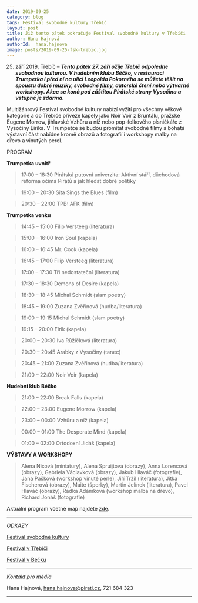 ```yaml
---
date: 2019-09-25
category: blog
tags: Festival svobodné kultury Třebíč
layout: post
title: Již tento pátek pokračuje Festival svobodné kultury v Třebíči
author: Hana Hajnová
authorId:  hana.hajnova
image: posts/2019-09-25-fsk-trebic.jpg
---
```


25. září 2019, Třebíč – ***Tento pátek 27. září ožije Třebíč odpoledne svobodnou kulturou. V hudebním klubu Béčko, v restauraci Trumpetka i před ní na ulici Leopolda Pokorného se můžete těšit na spoustu dobré muziky, svobodné filmy, autorské čtení nebo výtvarné workshopy. Akce se koná pod záštitou Pirátské strany Vysočina a vstupné je zdarma.*** 

Multižánrový Festival svobodné kultury nabízí vyžití pro všechny věkové kategorie a do Třebíče přiveze kapely jako Noir Voir z Bruntálu, pražské Eugene Morrow, jihlavské Vzhůru a níž nebo pop-folkového písničkáře z Vysočiny Eirika.  V Trumpetce se budou promítat svobodné filmy a bohatá výstavní část nabídne kromě obrazů a fotografií i workshopy malby na dřevo a vinutých perel. 
 
PROGRAM

**Trumpetka uvnitř**

> 17:00 – 18:30	Pirátská putovní univerzita: Aktivní stáří, důchodová reforma očima Pirátů a jak hledat dobré politiky

> 19:00 – 20:30	Sita Sings the Blues (film)

> 20:30 – 22:00	TPB: AFK (film)


**Trumpetka venku**

> 14:45 – 15:00	Filip Versteeg (literatura)

> 15:00 – 16:00	Iron Soul (kapela)

> 16:00 – 16:45	Mr. Cook (kapela)

> 16:45 – 17:00	Filip Versteeg (literatura)

> 17:00 – 17:30	Tři nedostateční (literatura)

> 17:30 – 18:30	Demons of Desire (kapela)

> 18:30 – 18:45	Michal Schmidt (slam poetry)

> 18:45 – 19:00	Zuzana Zvěřinová (hudba/literatura)

> 19:00 – 19:15	Michal Schmidt (slam poetry)

> 19:15 – 20:00	Eirik (kapela)

> 20:00 – 20:30	Iva Růžičková (literatura)

> 20:30 – 20:45	Arabky z Vysočiny (tanec)

> 20:45 – 21:00	Zuzana Zvěřinová (hudba/literatura)

> 21:00 – 22:00	Noir Voir (kapela)

**Hudební klub Béčko**

> 21:00 – 22:00	Break Falls (kapela)

> 22:00 – 23:00	Eugene Morrow (kapela)

> 23:00 – 00:00	Vzhůru a níž (kapela)

> 00:00 – 01:00	The Desperate Mind (kapela)

> 01:00 – 02:00	Ortodoxní Jidáš (kapela)


**VÝSTAVY A WORKSHOPY**

> Alena Nixová (miniatury), Alena Spruijtová (obrazy), Anna Lorencová (obrazy), Gabriela Václavková (obrazy), Jakub Hlaváč (fotografie), Jana Pašková (workshop vinuté perle), Jiří Tržil (literatura), Jitka Fischerová (obrazy), Maite (šperky), Martin Jelínek (literatura), Pavel Hlaváč (obrazy), Radka Adámková (workshop malba na dřevo), Richard Jonáš (fotografie)


Aktuální program včetně map najdete [zde](https://vysocina.pirati.cz/cinnost/fsk/trebic/).

---

*ODKAZY*

[Festival svobodné kultury](https://vysocina.pirati.cz/cinnost/fsk/)

[Festival v Třebíči](https://www.facebook.com/events/475204009911769/)

[Festival v Béčku](https://www.facebook.com/events/494598614642269/)

---

*Kontakt pro média*

Hana Hajnová, hana.hajnova@pirati.cz, 721 684 323

---

